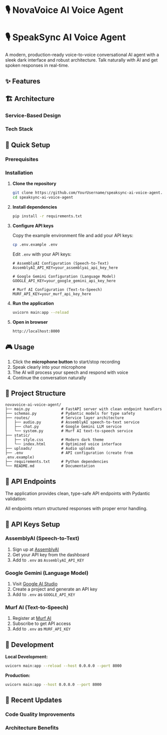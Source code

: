 
# 🎙️ NovaVoice AI Voice Agent
# 🎙️ SpeakSync AI Voice Agent
A modern, production-ready voice-to-voice conversational AI agent with a sleek dark interface and robust architecture. Talk naturally with AI and get spoken responses in real-time.

## ✨ Features


## 🏗️ Architecture

### Service-Based Design

### Tech Stack

## 🚀 Quick Setup

### Prerequisites

### Installation

1. **Clone the repository**
   ```bash
   git clone https://github.com/YourUsername/speaksync-ai-voice-agent.git
   cd speaksync-ai-voice-agent
   ```

2. **Install dependencies**
   ```bash
   pip install -r requirements.txt
   ```

3. **Configure API keys**

   Copy the example environment file and add your API keys:
   ```bash
   cp .env.example .env
   ```

   Edit `.env` with your API keys:
   ```env
   # AssemblyAI Configuration (Speech-to-Text)
   AssemblyAI_API_KEY=your_assemblyai_api_key_here

   # Google Gemini Configuration (Language Model)
   GOOGLE_API_KEY=your_google_gemini_api_key_here

   # Murf AI Configuration (Text-to-Speech)
   MURF_API_KEY=your_murf_api_key_here
   ```

4. **Run the application**
   ```bash
   uvicorn main:app --reload
   ```

5. **Open in browser**
   ```
   http://localhost:8000
   ```

## 🎮 Usage

1. Click the **microphone button** to start/stop recording
2. Speak clearly into your microphone
3. The AI will process your speech and respond with voice
4. Continue the conversation naturally

## 📁 Project Structure

```
novavoice-ai-voice-agent/
├── main.py              # FastAPI server with clean endpoint handlers
├── schemas.py           # Pydantic models for type safety
├── routes/              # Service layer architecture
│   ├── audio.py         # AssemblyAI speech-to-text service
│   ├── chat.py          # Google Gemini LLM service
│   └── system.py        # Murf AI text-to-speech service
├── static/
│   ├── style.css        # Modern dark theme
│   └── index.html       # Optimized voice interface
├── uploads/             # Audio uploads
├── .env                 # API configuration (create from .env.example)
├── requirements.txt     # Python dependencies
└── README.md            # Documentation
```

## 🔧 API Endpoints

The application provides clean, type-safe API endpoints with Pydantic validation:


All endpoints return structured responses with proper error handling.

## 🔑 API Keys Setup

### AssemblyAI (Speech-to-Text)
1. Sign up at [AssemblyAI](https://www.assemblyai.com/)
2. Get your API key from the dashboard
3. Add to `.env` as `AssemblyAI_API_KEY`

### Google Gemini (Language Model)
1. Visit [Google AI Studio](https://makersuite.google.com/app/apikey)
2. Create a project and generate an API key
3. Add to `.env` as `GOOGLE_API_KEY`

### Murf AI (Text-to-Speech)
1. Register at [Murf AI](https://murf.ai/)
2. Subscribe to get API access
3. Add to `.env` as `MURF_API_KEY`

## 🚀 Development

**Local Development:**
```bash
uvicorn main:app --reload --host 0.0.0.0 --port 8000
```

**Production:**
```bash
uvicorn main:app --host 0.0.0.0 --port 8000
```

## 🎯 Recent Updates

### Code Quality Improvements

### Architecture Benefits